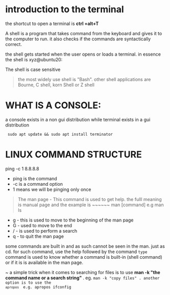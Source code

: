 # introduction to the terminal
the shortcut to open a terminal is <strong> ctrl +alt+T </strong>

A shell is a program that takes command from the keyboard and gives it to the computer to run. it also checks if the commands are syntactically correct.

the shell gets started when the user opens or loads a terminal. in essence the shell is xyz@ubuntu20:

The shell is case sensitive

> the most widely use shell is "Bash". other shell applications are Bourne, C shell, korn Shell or Z shell

# WHAT IS A CONSOLE:
a console exists in a non gui distribution while terminal exists in a gui distribution

<code> sudo apt update && sudo apt install terminator </code>

# LINUX COMMAND STRUCTURE

ping -c 1 8.8.8.8
  - ping is the command
  - -c is a command option
  - 1 means we will be pinging only once
  
  > The man page - This command is used to get help. the fulll meaning is manual page and the example is ~~~~~~ man [command] e.g man ls
   * g - this is used to move to the beginning of the man page
   * G - used to move to the end
   * / - is used to perform a search
   * q - to quit the man page
  
some commands are built in and as such cannot be seen in the man. just as cd. for such command, use the help followed by the command
<code>type </code> command is used to know whether a command is built-in (shell command) or if it is is available in the man page.

~ a simple trick when it comes to searching for files is to use  <strong> man -k "the command name or a search string" </strong>. eg. <code>man -k "copy files" </strong>. another option is to use the <code> apropos </code> e.g. apropos ifconfig



